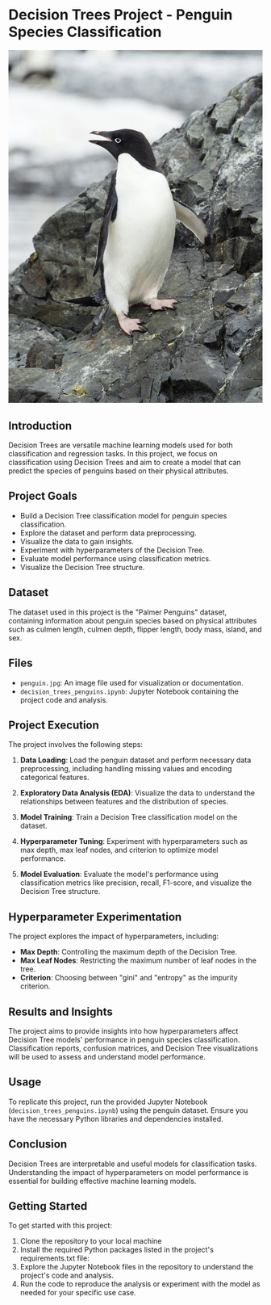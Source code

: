 # Decision Trees Project - Penguin Species Classification

![Penguins](penguin.jpg)

## Introduction

Decision Trees are versatile machine learning models used for both classification and regression tasks. In this project, we focus on classification using Decision Trees and aim to create a model that can predict the species of penguins based on their physical attributes.

## Project Goals

- Build a Decision Tree classification model for penguin species classification.
- Explore the dataset and perform data preprocessing.
- Visualize the data to gain insights.
- Experiment with hyperparameters of the Decision Tree.
- Evaluate model performance using classification metrics.
- Visualize the Decision Tree structure.

## Dataset

The dataset used in this project is the "Palmer Penguins" dataset, containing information about penguin species based on physical attributes such as culmen length, culmen depth, flipper length, body mass, island, and sex.

## Files

- `penguin.jpg`: An image file used for visualization or documentation.
- `decision_trees_penguins.ipynb`: Jupyter Notebook containing the project code and analysis.

## Project Execution

The project involves the following steps:

1. **Data Loading**: Load the penguin dataset and perform necessary data preprocessing, including handling missing values and encoding categorical features.

2. **Exploratory Data Analysis (EDA)**: Visualize the data to understand the relationships between features and the distribution of species.

3. **Model Training**: Train a Decision Tree classification model on the dataset.

4. **Hyperparameter Tuning**: Experiment with hyperparameters such as max depth, max leaf nodes, and criterion to optimize model performance.

5. **Model Evaluation**: Evaluate the model's performance using classification metrics like precision, recall, F1-score, and visualize the Decision Tree structure.

## Hyperparameter Experimentation

The project explores the impact of hyperparameters, including:

- **Max Depth**: Controlling the maximum depth of the Decision Tree.
- **Max Leaf Nodes**: Restricting the maximum number of leaf nodes in the tree.
- **Criterion**: Choosing between "gini" and "entropy" as the impurity criterion.

## Results and Insights

The project aims to provide insights into how hyperparameters affect Decision Tree models' performance in penguin species classification. Classification reports, confusion matrices, and Decision Tree visualizations will be used to assess and understand model performance.

## Usage

To replicate this project, run the provided Jupyter Notebook (`decision_trees_penguins.ipynb`) using the penguin dataset. Ensure you have the necessary Python libraries and dependencies installed.

## Conclusion

Decision Trees are interpretable and useful models for classification tasks. Understanding the impact of hyperparameters on model performance is essential for building effective machine learning models.



## Getting Started

To get started with this project:

1. Clone the repository to your local machine
2. Install the required Python packages listed in the project's requirements.txt file:
3. Explore the Jupyter Notebook files in the repository to understand the project's code and analysis.
4. Run the code to reproduce the analysis or experiment with the model as needed for your specific use case.
